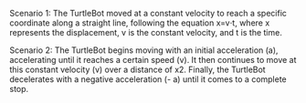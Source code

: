 Scenario 1: The TurtleBot moved at a constant velocity to reach a specific coordinate along a straight line, following the equation x=v⋅t, where x represents the displacement, v is the constant velocity, and t is the time.


Scenario 2: The TurtleBot begins moving with an initial acceleration (a), accelerating until it reaches a certain speed (v). It then continues to move at this constant velocity (v) over a distance of x2​. Finally, the TurtleBot decelerates with a negative acceleration (- a) until it comes to a complete stop.
